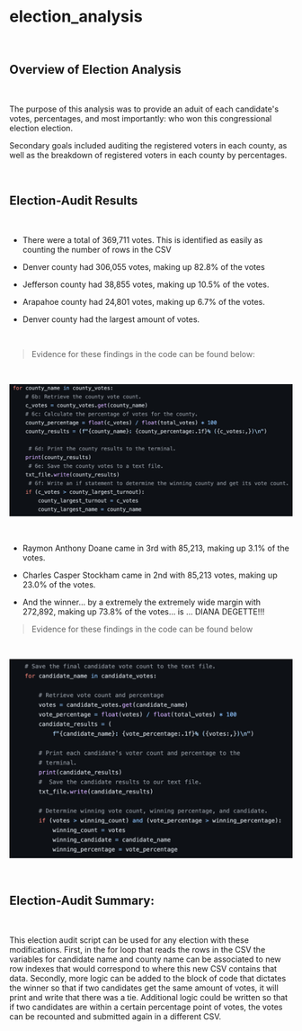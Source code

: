 # election_analysis

<br>

## Overview of Election Analysis

<br>

<p>The purpose of this analysis was to provide an aduit of each candidate's votes, percentages, and most importantly: who won this congressional election election.

Secondary goals included auditing the registered voters in each county, as well as the breakdown of registered voters in each county by percentages. </p>

<br>

## Election-Audit Results

<br>


* <p> There were a total of 369,711 votes. This is identified as easily as counting the number of rows in the CSV </p>
* <p> Denver county had 306,055 votes, making up 82.8% of the votes
* <p> Jefferson county had 38,855 votes, making up 10.5% of the votes. </p>
* <p> Arapahoe county had 24,801 votes, making up 6.7% of the votes.
* <p> Denver county had the largest amount of votes. 

<br>

> <p> Evidence for these findings in the code can be found below: </p>


<br>

![county_code](/images/county_breakdown_code.png)

<br>

* <p> Raymon Anthony Doane came in 3rd with 85,213, making up 3.1% of the votes.</p>
* <p> Charles Casper Stockham came in 2nd with 85,213 votes, making up 23.0% of the votes.</p>
* <p> And the winner... by a extremely the extremely wide margin with 272,892, making up 73.8% of the votes... is ... DIANA DEGETTE!!! </p>

> <p> Evidence for these findings in the code can be found below

<br>

![candidate_code](/images/candidate_breakdown_code.png)

<br>

## Election-Audit Summary:

<br>

<p> This election audit script  can be used for any election with these modifications. First, in the for loop that reads the rows in the CSV the variables for candidate name and county name can be associated to new row indexes that would correspond to where this new CSV contains that data. Secondly, more logic can be added to the block of code that dictates the winner so that if two candidates get the same amount of votes, it will print and write that there was a tie. Additional logic could be written so that if two candidates are within a certain percentage point of votes, the votes can be recounted and submitted again in a different CSV. </p>